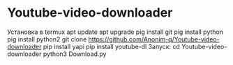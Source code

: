 # Youtube-video-downloader 
Установка в termux
apt update
apt upgrade
pig install git
pig install python
pig install python2
git clone https://github.com/Anonim-q/Youtube-video-downloader
pip install yapi
pip install youtube-dl
Запуск:
cd Youtube-video-downloader
python3 Download.py
